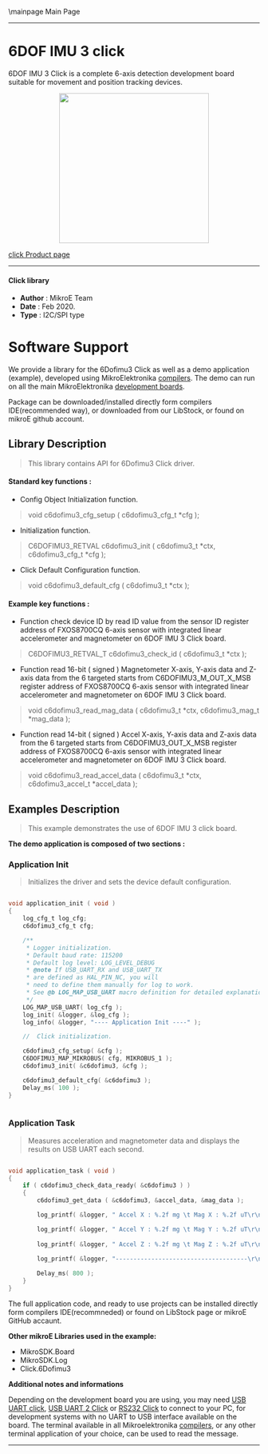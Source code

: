 \mainpage Main Page
 
---
# 6DOF IMU 3 click

6DOF IMU 3 Click is a complete 6-axis detection development board suitable for movement and position tracking devices.

<p align="center">
  <img src="https://download.mikroe.com/images/click_for_ide/6dofimu3_click.png" height=300px>
</p>

[click Product page](https://www.mikroe.com/6dof-imu-3-click)

---


#### Click library 

- **Author**        : MikroE Team
- **Date**          : Feb 2020.
- **Type**          : I2C/SPI type


# Software Support

We provide a library for the 6Dofimu3 Click 
as well as a demo application (example), developed using MikroElektronika 
[compilers](https://shop.mikroe.com/compilers). 
The demo can run on all the main MikroElektronika [development boards](https://shop.mikroe.com/development-boards).

Package can be downloaded/installed directly form compilers IDE(recommended way), or downloaded from our LibStock, or found on mikroE github account. 

## Library Description

> This library contains API for 6Dofimu3 Click driver.

#### Standard key functions :

- Config Object Initialization function.
> void c6dofimu3_cfg_setup ( c6dofimu3_cfg_t *cfg ); 
 
- Initialization function.
> C6DOFIMU3_RETVAL c6dofimu3_init ( c6dofimu3_t *ctx, c6dofimu3_cfg_t *cfg );

- Click Default Configuration function.
> void c6dofimu3_default_cfg ( c6dofimu3_t *ctx );


#### Example key functions :

- Function check device ID by read ID value from the sensor ID register address
  of FXOS8700CQ 6-axis sensor with integrated linear
  accelerometer and magnetometer on 6DOF IMU 3 Click board.
> C6DOFIMU3_RETVAL_T c6dofimu3_check_id ( c6dofimu3_t *ctx );
 
- Function read 16-bit ( signed ) Magnetometer
   X-axis, Y-axis data and Z-axis data from the 6
  targeted starts from C6DOFIMU3_M_OUT_X_MSB register address
  of FXOS8700CQ 6-axis sensor with integrated linear
  accelerometer and magnetometer on 6DOF IMU 3 Click board.
> void c6dofimu3_read_mag_data ( c6dofimu3_t *ctx, c6dofimu3_mag_t *mag_data );

- Function read 14-bit ( signed ) Accel
   X-axis, Y-axis data and Z-axis data from the 6
  targeted starts from C6DOFIMU3_OUT_X_MSB register address
  of FXOS8700CQ 6-axis sensor with integrated linear
  accelerometer and magnetometer on 6DOF IMU 3 Click board.
> void c6dofimu3_read_accel_data ( c6dofimu3_t *ctx, c6dofimu3_accel_t *accel_data );

## Examples Description

> This example demonstrates the use of 6DOF IMU 3 click board.

**The demo application is composed of two sections :**

### Application Init 

> Initializes the driver and sets the device default configuration.

```c

void application_init ( void )
{
    log_cfg_t log_cfg;
    c6dofimu3_cfg_t cfg;

    /** 
     * Logger initialization.
     * Default baud rate: 115200
     * Default log level: LOG_LEVEL_DEBUG
     * @note If USB_UART_RX and USB_UART_TX 
     * are defined as HAL_PIN_NC, you will 
     * need to define them manually for log to work. 
     * See @b LOG_MAP_USB_UART macro definition for detailed explanation.
     */
    LOG_MAP_USB_UART( log_cfg );
    log_init( &logger, &log_cfg );
    log_info( &logger, "---- Application Init ----" );

    //  Click initialization.

    c6dofimu3_cfg_setup( &cfg );
    C6DOFIMU3_MAP_MIKROBUS( cfg, MIKROBUS_1 );
    c6dofimu3_init( &c6dofimu3, &cfg );

    c6dofimu3_default_cfg( &c6dofimu3 );
    Delay_ms( 100 );
}
  
```

### Application Task

> Measures acceleration and magnetometer data and displays the results on USB UART each second.

```c

void application_task ( void )
{
    if ( c6dofimu3_check_data_ready( &c6dofimu3 ) )
    {
        c6dofimu3_get_data ( &c6dofimu3, &accel_data, &mag_data );

        log_printf( &logger, " Accel X : %.2f mg \t Mag X : %.2f uT\r\n", accel_data.x, mag_data.x );

        log_printf( &logger, " Accel Y : %.2f mg \t Mag Y : %.2f uT\r\n", accel_data.y, mag_data.y );
        
        log_printf( &logger, " Accel Z : %.2f mg \t Mag Z : %.2f uT\r\n", accel_data.z, mag_data.z );
        
        log_printf( &logger, "-------------------------------------\r\n" );

        Delay_ms( 800 );
    }
}

```

The full application code, and ready to use projects can be  installed directly form compilers IDE(recommneded) or found on LibStock page or mikroE GitHub accaunt.

**Other mikroE Libraries used in the example:** 

- MikroSDK.Board
- MikroSDK.Log
- Click.6Dofimu3

**Additional notes and informations**

Depending on the development board you are using, you may need 
[USB UART click](https://shop.mikroe.com/usb-uart-click), 
[USB UART 2 Click](https://shop.mikroe.com/usb-uart-2-click) or 
[RS232 Click](https://shop.mikroe.com/rs232-click) to connect to your PC, for 
development systems with no UART to USB interface available on the board. The 
terminal available in all Mikroelektronika 
[compilers](https://shop.mikroe.com/compilers), or any other terminal application 
of your choice, can be used to read the message.



---
